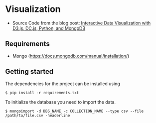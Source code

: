 # Visualization
* Source Code from the blog post: [Interactive Data Visualization with D3.js, DC.js, Python, and MongoDB](http://adilmoujahid.com/posts/2015/01/interactive-data-visualization-d3-dc-python-mongodb/)


## Requirements

- Mongo (https://docs.mongodb.com/manual/installation/)

## Getting started

The dependencies for the project can be installed using

    $ pip install -r requirements.txt

To initialize the database you need to import the data.

    $ mongoimport -d DBS_NAME -c COLLECTION_NAME --type csv --file /path/to/file.csv -headerline
